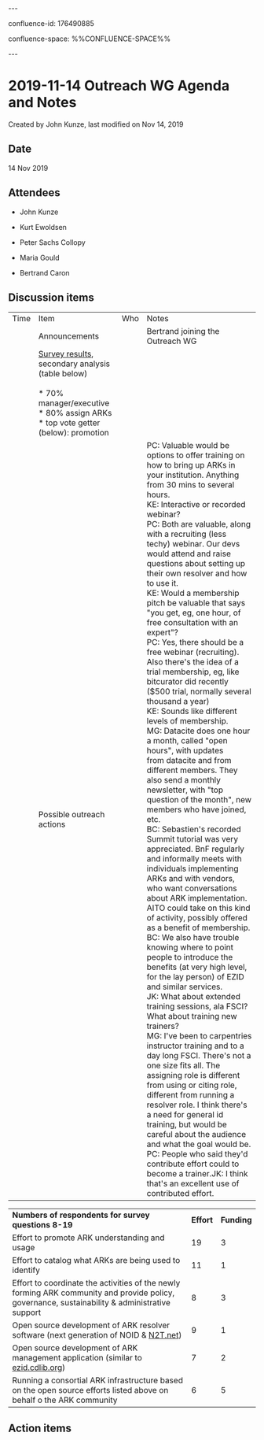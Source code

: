\---

confluence-id: 176490885

confluence-space: %%CONFLUENCE-SPACE%%

\---

2019-11-14 Outreach WG Agenda and Notes
=======================================

Created by John Kunze, last modified on Nov 14, 2019

Date
----

14 Nov 2019

Attendees
---------

*   John Kunze
    
*   Kurt Ewoldsen
    
*   Peter Sachs Collopy
*   Maria Gould
*   Bertrand Caron

Discussion items
----------------

|     |     |     |     |
| --- | --- | --- | --- |
| Time | Item | Who | Notes |
|     | Announcements |     | Bertrand joining the Outreach WG |
|     | [Survey results](https://wiki.duraspace.org/download/attachments/176490993/AITOSurveyResults2.pdf?version=1&modificationDate=1573698126076&api=v2), secondary analysis (table below)<br><br>*   70% manager/executive<br>*   80% assign ARKs<br>*   top vote getter (below): promotion |     |     |
|     | Possible outreach actions |     | PC: Valuable would be options to offer training on how to bring up ARKs in your institution. Anything from 30 mins to several hours.  <br>KE: Interactive or recorded webinar?  <br>PC: Both are valuable, along with a recruiting (less techy) webinar. Our devs would attend and raise questions about setting up their own resolver and how to use it.  <br>KE: Would a membership pitch be valuable that says "you get, eg, one hour, of free consultation with an expert"?  <br>PC: Yes, there should be a free webinar (recruiting). Also there's the idea of a trial membership, eg, like bitcurator did recently ($500 trial, normally several thousand a year)  <br>KE: Sounds like different levels of membership.  <br>MG: Datacite does one hour a month, called "open hours", with updates from datacite and from different members. They also send a monthly newsletter, with "top question of the month", new members who have joined, etc.  <br>BC: Sebastien's recorded Summit tutorial was very appreciated. BnF regularly and informally meets with individuals implementing ARKs and with vendors, who want conversations about ARK implementation. AITO could take on this kind of activity, possibly offered as a benefit of membership.  <br>BC: We also have trouble knowing where to point people to introduce the benefits (at very high level, for the lay person) of EZID and similar services.  <br>JK: What about extended training sessions, ala FSCI? What about training new trainers?  <br>MG: I've been to carpentries instructor training and to a day long FSCI. There's not a one size fits all. The assigning role is different from using or citing role, different from running a resolver role. I think there's a need for general id training, but would be careful about the audience and what the goal would be.  <br>PC: People who said they'd contribute effort could to become a trainer.JK: I think that's an excellent use of contributed effort. |

|     |     |     |
| --- | --- | --- |
| **Numbers of respondents for survey questions 8-19** | **Effort** | **Funding** |
| Effort to promote ARK understanding and usage | 19  | 3   |
| Effort to catalog what ARKs are being used to identify | 11  | 1   |
| Effort to coordinate the activities of the newly forming ARK community and provide policy, governance, sustainability & administrative support | 8   | 3   |
| Open source development of ARK resolver software (next generation of NOID & [N2T.net](http://N2T.net)) | 9   | 1   |
| Open source development of ARK management application (similar to [ezid.cdlib.org](http://ezid.cdlib.org)) | 7   | 2   |
| Running a consortial ARK infrastructure based on the open source efforts listed above on behalf o the ARK community | 6   | 5   |

Action items
------------